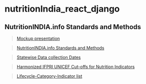 # nutritionIndia_react_django


## NutritionINDIA.info Standards and Methods
> [Mockup presentation](https://drive.google.com/file/d/1b5FpCotZIF8ZH-_XkyTEY9jQPn74dygl/view?usp=sharing)

> [NutritionINDIA.info Standards and Methods](https://drive.google.com/file/d/1FXawdo-5wh2rG7kehzsau0PBnWmZFMx9/view?usp=sharing)

> [Statewise Data collection Dates](https://drive.google.com/file/d/1XsIq_BvZfhXGWDLvTpW_1PetzSaOGAOO/view?usp=sharing)

> [Harmonized IFPRI UNICEF Cut-offs for Nutrition Indicators](https://drive.google.com/file/d/1M2Smk_5ZivI-E91CnK2lZfFBpfHvtmuo/view?usp=sharing)

> [Lifecycle-Category-Indicator list](https://drive.google.com/file/d/1xOp01L-CpuN4YRuJ-vJ6TgG9e3ByZ0Bf/view?usp=sharing)
